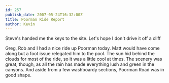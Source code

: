 ```yaml
---
id: 257
publish_date: 2007-05-24T16:32:00Z
title: Poorman Ride Report
author: Kevin
---
```

  
Steve's handed me the keys to the site. Let's hope I don't drive it off a cliff

Greg, Rob and I had a nice ride up Poorman today. Matt would have come along but a foot issue relegated him to the pool. The sun hid behind the clouds for most of the ride, so it was a little cool at times. The scenery was great, though, as all the rain has made everything lush and green in the canyons. And aside from a few washboardy sections, Poorman Road was in good shape.